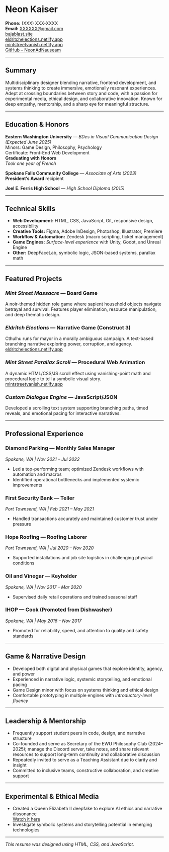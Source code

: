 # Neon Kaiser

**Phone:** (XXX) XXX-XXXX  
**Email:** XXXXXX@gmail.com  
[bajablast.site](https://bajablast.site)  
[eldritchelections.netlify.app](https://eldritchelections.netlify.app)  
[mintstreetvanish.netlify.app](https://mintstreetvanish.netlify.app)  
[GitHub – NeonAdNauseam](https://github.com/NeonAdNauseam)

---

## Summary

Multidisciplinary designer blending narrative, frontend development, and systems thinking to create immersive, emotionally resonant experiences. Adept at crossing boundaries between story and code, with a passion for experimental media, ethical design, and collaborative innovation. Known for deep empathy, mentorship, and a sharp eye for meaningful structure.

---

## Education & Honors

**Eastern Washington University** — *BDes in Visual Communication Design (Expected June 2025)*  
Minors: Game Design, Philosophy, Psychology  
Certificate: Front-End Web Development  
**Graduating with Honors**  
*Took one year of French*

**Spokane Falls Community College** — *Associate of Arts (2023)*  
**President’s Award** recipient

**Joel E. Ferris High School** — *High School Diploma (2015)*

---

## Technical Skills

- **Web Development:** HTML, CSS, JavaScript, Git, responsive design, accessibility  
- **Creative Tools:** Figma, Adobe InDesign, Photoshop, Illustrator, Premiere  
- **Workflow & Automation:** Zendesk (macro scripting, ticket management)  
- **Game Engines:** *Surface-level experience* with Unity, Godot, and Unreal Engine  
- **Other:** DeepFaceLab, symbolic logic, JSON-based systems, parallax math

---

## Featured Projects

### *Mint Street Massacre* — Board Game  
A noir-themed hidden role game where sapient household objects navigate betrayal and survival. Features player elimination, resource manipulation, and deep thematic design.

### *Eldritch Elections* — Narrative Game (Construct 3)  
Cthulhu runs for mayor in a morally ambiguous campaign. A text-based branching narrative exploring power, corruption, and agency.  
[eldritchelections.netlify.app](https://eldritchelections.netlify.app)

### *Mint Street Parallax Scroll* — Procedural Web Animation  
A dynamic HTML/CSS/JS scroll effect using vanishing-point math and procedural logic to tell a symbolic visual story.  
[mintstreetvanish.netlify.app](https://mintstreetvanish.netlify.app)

### *Custom Dialogue Engine* — JavaScript/JSON  
Developed a scrolling text system supporting branching paths, timed reveals, and emotional pacing for interactive narratives.

---

## Professional Experience

### Diamond Parking — Monthly Sales Manager  
*Spokane, WA | Nov 2021 – Jul 2022*  
- Led a top-performing team; optimized Zendesk workflows with automation and macros  
- Identified operational bottlenecks and implemented systemic improvements

### First Security Bank — Teller  
*Port Townsend, WA | Feb 2021 – May 2021*  
- Handled transactions accurately and maintained customer trust under pressure

### Hope Roofing — Roofing Laborer  
*Port Townsend, WA | Jul 2020 – Nov 2020*  
- Supported installations and job site logistics in challenging physical conditions

### Oil and Vinegar — Keyholder  
*Spokane, WA | Nov 2017 – Mar 2020*  
- Supervised daily retail operations and trained seasonal staff

### IHOP — Cook (Promoted from Dishwasher)  
*Spokane, WA | May 2016 – Nov 2017*  
- Promoted for reliability, speed, and attention to quality and safety standards

---

## Game & Narrative Design

- Developed both digital and physical games that explore identity, agency, and power  
- Experienced in narrative logic, systemic storytelling, and emotional pacing  
- Game Design minor with focus on systems thinking and ethical design  
- Comfortable prototyping in multiple engines with *introductory-level fluency*

---

## Leadership & Mentorship

- Frequently support student peers in code, design, and narrative structure  
- Co-founded and serve as Secretary of the EWU Philosophy Club (2024–2025); manage the Discord server, take notes, and share relevant resources to support long-term continuity and collaborative discussion  
- Repeatedly invited to serve as a Teaching Assistant due to clarity and insight  
- Committed to inclusive teams, constructive collaboration, and creative support

---

## Experimental & Ethical Media

- Created a Queen Elizabeth II deepfake to explore AI ethics and narrative dissonance  
  [Watch it here](https://www.youtube.com/watch?v=swO7Cup2ag4&t=114s)  
- Investigate symbolic systems and storytelling potential in emerging technologies

---

_This resume was designed using HTML, CSS, and JavaScript._
